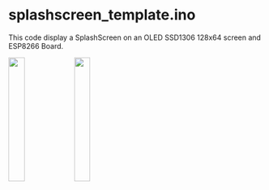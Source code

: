 
# splashscreen_template.ino

This code display a SplashScreen on an OLED SSD1306 128x64 screen and ESP8266 Board.

<img src="https://www.3x0c3t.com/IMG/splashscreen_template2.png" width=25% height=25%>
<img src="https://www.3x0c3t.com/IMG/splashscreen_template.png" width=25% height=25%>
